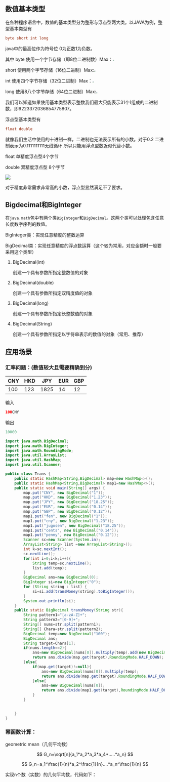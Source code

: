 

## 数值基本类型

在各种程序语言中，数值的基本类型分为整形与浮点型两大类。以JAVA为例，整型基本类型有

```java
byte short int long
```

java中的最高位作为符号位 0为正数1为负数。

其中 byte 使用一个字节存储（即8位二进制数）Max：<img src="C:\Users\24017\Desktop\2023working\Algorithm\Markdown\resource\1675313497367.png" style="zoom:25%;" />

short 使用两个字节存储（16位二进制）Max:<img src="C:\Users\24017\Desktop\2023working\Algorithm\Markdown\resource\1675313660417.png" style="zoom: 25%;" />

int 使用四个字节存储（32位二进制）Max：<img src="C:\Users\24017\Desktop\2023working\Algorithm\Markdown\resource\c02f5a9b764bcdf7b522a04b6e1c1f1.png" style="zoom:25%;" />

long 使用8八个字节存储（64位二进制）Max:<img src="C:\Users\24017\Desktop\2023working\Algorithm\Markdown\resource\81e65db73228068fd7feecb8d1be5ab.png" style="zoom:25%;" />

我们可以知道如果使用基本类型表示整数我们最大只能表示31个1组成的二进制数，即9223372036854775807。



浮点型基本类型有

```java
float double
```

就像我们生活中使用的十进制一样，二进制也无法表示所有的小数。对于0.2 二进制表示为0.1111111111无线循环 所以只能用浮点型数近似代替小数。

float 单精度浮点型4个字节 

double 双精度浮点型 8个字节

![](C:\Users\24017\Desktop\2023working\Algorithm\Markdown\resource\1675315043389.png)

对于精度非常需求非常高的小数，浮点型显然满足不了要求。



## Bigdecimal和BigInteger

在`java.math`包中有两个类`BigInteger`和`BigDecimal`。这两个类可以处理包含任意长度数字序列的数值。

BigInteger类：实现任意精度的整数运算

BigDecimal类：实现任意精度的浮点数运算（这个较为常用，对应金额时一般要采用这个类型）

1. BigDecimal(int)

   创建一个具有参数所指定整数值的对象

2. BigDecimal(double)

   创建一个具有参数所指定双精度值的对象

3. BigDecimal(long)

   创建一个具有参数所指定长整数值的对象

4. BigDecimal(String)

   创建一个具有参数所指定以字符串表示的数值的对象（常用、推荐）

   

## 应用场景



### 汇率问题：(数值较大且需要精确到分)

| CNY  | HKD  | JPY  | EUR  | GBP  |
| ---- | ---- | ---- | ---- | ---- |
| 100  | 123  | 1825 | 14   | 12   |

输入

```java
100CNY
```

输出

```java
10000
```

```java
import java.math.BigDecimal;
import java.math.BigInteger;
import java.math.RoundingMode;
import java.util.ArrayList;
import java.util.HashMap;
import java.util.Scanner;

public class Trans {
    public static HashMap<String,BigDecimal> map=new HashMap<>();
    public static HashMap<String,BigDecimal> map1=new HashMap<>();
    public static void main(String[] args) {
        map.put("CNY", new BigDecimal("1"));
        map.put("HKD", new BigDecimal("1.23"));
        map.put("JPY", new BigDecimal("18.25"));
        map.put("EUR", new BigDecimal("0.14"));
        map.put("GBP", new BigDecimal("0.12"));
        map1.put("fen", new BigDecimal("1"));
        map1.put("cny", new BigDecimal("1.23"));
        map1.put("jugosen", new BigDecimal("18.25"));
        map1.put("cents", new BigDecimal("0.14"));
        map1.put("penny", new BigDecimal("0.12"));
        Scanner sc=new Scanner(System.in);
        ArrayList<String> list =new ArrayList<String>();
        int k=sc.nextInt();
        sc.nextLine();
        for(int i=0;i<k;i++){
            String temp=sc.nextLine();
            list.add(temp);
        }
        BigDecimal ans=new BigDecimal(0);
        BigInteger si=new BigInteger("0");
        for (String string : list) {
            si=si.add(transMoney(string).toBigInteger());
        }
        System.out.println(si);
    }
    public static BigDecimal transMoney(String str){
        String pattern1="[a-zA-Z]+";
        String pattern2="[0-9]+";
        String[] nums=str.split(pattern1);
        String[] Chara=str.split(pattern2);
        BigDecimal temp=new BigDecimal("100");
        BigDecimal ans;
        String target=Chara[1];
        if(nums.length==2){
            ans=new BigDecimal(nums[0]).multiply(temp).add(new BigDecimal(nums[1]));
            return ans.divide(map.get(target),RoundingMode.HALF_DOWN);
        }else{
            if(map.get(target)!=null){
                ans=new BigDecimal(nums[0]).multiply(temp);
                return ans.divide(map.get(target),RoundingMode.HALF_DOWN);
            }else{
                ans=new BigDecimal(nums[0]);
                return ans.divide(map1.get(target),RoundingMode.HALF_DOWN);
            }
        }
        

    }
}

```





### 幂函数计算：

geometric mean（几何平均数）

$$
G_n=\sqrt[n]{a_1*a_2*a_3*a_4*.....*a_n}
$$

$$
G_n=a_1^\frac{1}{n}*a_2^\frac{1}{n}....*a_n^\frac{1}{n}
$$



实现n个数（实数）的几何平均数，代码如下：

```java

```



